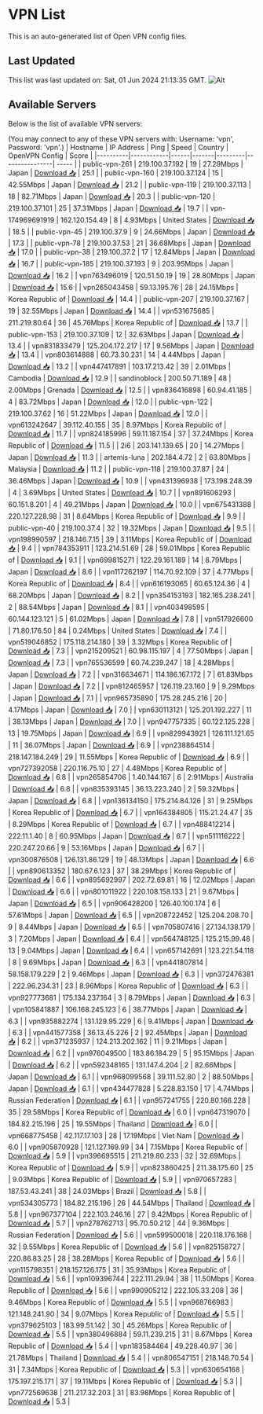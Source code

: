 # VPN List

This is an auto-generated list of Open VPN config files.

## Last Updated

This list was last updated on: Sat, 01 Jun 2024 21:13:35 GMT.
![Alt](https://repobeats.axiom.co/api/embed/186b98318ef1479477931607c1ad7d823f12451f.svg "Repobeats analytics image")

## Available Servers

Below is the list of available VPN servers:

(You may connect to any of these VPN servers with: Username: 'vpn', Password: 'vpn'.)
| Hostname | IP Address | Ping | Speed | Country | OpenVPN Config | Score |
|----------|------------|------|-------|---------|----------------| ----- |
| public-vpn-261 | 219.100.37.192 | 19 | 27.29Mbps | Japan | [Download 📥](./configs/server_0_JP.ovpn) | 25.1 |
| public-vpn-160 | 219.100.37.124 | 15 | 42.55Mbps | Japan | [Download 📥](./configs/server_1_JP.ovpn) | 21.2 |
| public-vpn-119 | 219.100.37.113 | 18 | 82.71Mbps | Japan | [Download 📥](./configs/server_2_JP.ovpn) | 20.3 |
| public-vpn-120 | 219.100.37.101 | 25 | 37.31Mbps | Japan | [Download 📥](./configs/server_3_JP.ovpn) | 19.7 |
| vpn-174969691919 | 162.120.154.49 | 8 | 4.93Mbps | United States | [Download 📥](./configs/server_4_US.ovpn) | 18.5 |
| public-vpn-45 | 219.100.37.9 | 9 | 24.66Mbps | Japan | [Download 📥](./configs/server_5_JP.ovpn) | 17.3 |
| public-vpn-78 | 219.100.37.53 | 21 | 36.68Mbps | Japan | [Download 📥](./configs/server_6_JP.ovpn) | 17.0 |
| public-vpn-38 | 219.100.37.2 | 17 | 12.84Mbps | Japan | [Download 📥](./configs/server_7_JP.ovpn) | 16.7 |
| public-vpn-185 | 219.100.37.193 | 9 | 203.95Mbps | Japan | [Download 📥](./configs/server_8_JP.ovpn) | 16.2 |
| vpn763496019 | 120.51.50.19 | 19 | 28.80Mbps | Japan | [Download 📥](./configs/server_9_JP.ovpn) | 15.6 |
| vpn265043458 | 59.13.195.76 | 28 | 24.15Mbps | Korea Republic of | [Download 📥](./configs/server_10_KR.ovpn) | 14.4 |
| public-vpn-207 | 219.100.37.167 | 19 | 32.55Mbps | Japan | [Download 📥](./configs/server_11_JP.ovpn) | 14.4 |
| vpn531675685 | 211.219.80.64 | 36 | 45.76Mbps | Korea Republic of | [Download 📥](./configs/server_12_KR.ovpn) | 13.7 |
| public-vpn-153 | 219.100.37.109 | 12 | 32.63Mbps | Japan | [Download 📥](./configs/server_13_JP.ovpn) | 13.4 |
| vpn831833479 | 125.204.172.217 | 17 | 9.56Mbps | Japan | [Download 📥](./configs/server_14_JP.ovpn) | 13.4 |
| vpn803614888 | 60.73.30.231 | 14 | 4.44Mbps | Japan | [Download 📥](./configs/server_15_JP.ovpn) | 13.2 |
| vpn447417891 | 103.17.213.42 | 39 | 2.01Mbps | Cambodia | [Download 📥](./configs/server_16_KH.ovpn) | 12.9 |
| sandinoblock | 200.50.71.189 | 48 | 2.00Mbps | Grenada | [Download 📥](./configs/server_17_GD.ovpn) | 12.5 |
| vpn836416898 | 60.94.41.185 | 4 | 83.72Mbps | Japan | [Download 📥](./configs/server_18_JP.ovpn) | 12.0 |
| public-vpn-122 | 219.100.37.62 | 16 | 51.22Mbps | Japan | [Download 📥](./configs/server_19_JP.ovpn) | 12.0 |
| vpn613242647 | 39.112.40.155 | 35 | 8.97Mbps | Korea Republic of | [Download 📥](./configs/server_20_KR.ovpn) | 11.7 |
| vpn824185996 | 59.11.187.154 | 37 | 37.24Mbps | Korea Republic of | [Download 📥](./configs/server_21_KR.ovpn) | 11.5 |
| 2i6 | 203.141.139.65 | 20 | 14.27Mbps | Japan | [Download 📥](./configs/server_22_JP.ovpn) | 11.3 |
| artemis-luna | 202.184.4.72 | 2 | 63.80Mbps | Malaysia | [Download 📥](./configs/server_23_MY.ovpn) | 11.2 |
| public-vpn-118 | 219.100.37.87 | 24 | 36.46Mbps | Japan | [Download 📥](./configs/server_24_JP.ovpn) | 10.9 |
| vpn431396938 | 173.198.248.39 | 4 | 3.69Mbps | United States | [Download 📥](./configs/server_25_US.ovpn) | 10.7 |
| vpn891606293 | 60.151.8.201 | 4 | 49.21Mbps | Japan | [Download 📥](./configs/server_26_JP.ovpn) | 10.0 |
| vpn675431388 | 220.127.228.98 | 31 | 8.64Mbps | Korea Republic of | [Download 📥](./configs/server_27_KR.ovpn) | 9.9 |
| public-vpn-40 | 219.100.37.4 | 32 | 19.32Mbps | Japan | [Download 📥](./configs/server_28_JP.ovpn) | 9.5 |
| vpn198990597 | 218.146.7.15 | 39 | 3.11Mbps | Korea Republic of | [Download 📥](./configs/server_29_KR.ovpn) | 9.4 |
| vpn784353911 | 123.214.51.69 | 28 | 59.01Mbps | Korea Republic of | [Download 📥](./configs/server_30_KR.ovpn) | 9.1 |
| vpn699815271 | 122.29.161.189 | 14 | 8.79Mbps | Japan | [Download 📥](./configs/server_31_JP.ovpn) | 8.6 |
| vpn117262197 | 114.70.92.109 | 37 | 4.77Mbps | Korea Republic of | [Download 📥](./configs/server_32_KR.ovpn) | 8.4 |
| vpn616193065 | 60.65.124.36 | 4 | 68.20Mbps | Japan | [Download 📥](./configs/server_33_JP.ovpn) | 8.2 |
| vpn354153193 | 182.165.238.241 | 2 | 88.54Mbps | Japan | [Download 📥](./configs/server_34_JP.ovpn) | 8.1 |
| vpn403498595 | 60.144.123.121 | 5 | 61.02Mbps | Japan | [Download 📥](./configs/server_35_JP.ovpn) | 7.8 |
| vpn517926600 | 71.80.176.50 | 84 | 0.24Mbps | United States | [Download 📥](./configs/server_36_US.ovpn) | 7.4 |
| vpn519046852 | 175.118.214.180 | 39 | 3.32Mbps | Korea Republic of | [Download 📥](./configs/server_37_KR.ovpn) | 7.3 |
| vpn215209521 | 60.98.115.197 | 4 | 77.50Mbps | Japan | [Download 📥](./configs/server_38_JP.ovpn) | 7.3 |
| vpn765536599 | 60.74.239.247 | 18 | 4.28Mbps | Japan | [Download 📥](./configs/server_39_JP.ovpn) | 7.2 |
| vpn316634671 | 114.186.167.172 | 7 | 61.83Mbps | Japan | [Download 📥](./configs/server_40_JP.ovpn) | 7.2 |
| vpn812465957 | 126.119.23.160 | 9 | 9.29Mbps | Japan | [Download 📥](./configs/server_41_JP.ovpn) | 7.1 |
| vpn965735890 | 175.28.245.216 | 20 | 4.17Mbps | Japan | [Download 📥](./configs/server_42_JP.ovpn) | 7.0 |
| vpn630113121 | 125.201.192.227 | 11 | 38.13Mbps | Japan | [Download 📥](./configs/server_43_JP.ovpn) | 7.0 |
| vpn947757335 | 60.122.125.228 | 13 | 19.75Mbps | Japan | [Download 📥](./configs/server_44_JP.ovpn) | 6.9 |
| vpn829943921 | 126.111.121.65 | 11 | 36.07Mbps | Japan | [Download 📥](./configs/server_45_JP.ovpn) | 6.9 |
| vpn238864514 | 218.147.184.249 | 29 | 11.55Mbps | Korea Republic of | [Download 📥](./configs/server_46_KR.ovpn) | 6.9 |
| vpn727392058 | 220.116.75.10 | 27 | 4.48Mbps | Korea Republic of | [Download 📥](./configs/server_47_KR.ovpn) | 6.8 |
| vpn265854706 | 1.40.144.167 | 6 | 2.91Mbps | Australia | [Download 📥](./configs/server_48_AU.ovpn) | 6.8 |
| vpn835393145 | 36.13.223.240 | 2 | 59.32Mbps | Japan | [Download 📥](./configs/server_49_JP.ovpn) | 6.8 |
| vpn136134150 | 175.214.84.126 | 31 | 9.25Mbps | Korea Republic of | [Download 📥](./configs/server_50_KR.ovpn) | 6.7 |
| vpn164384805 | 115.21.24.47 | 35 | 8.29Mbps | Korea Republic of | [Download 📥](./configs/server_51_KR.ovpn) | 6.7 |
| vpn488412214 | 222.11.1.40 | 8 | 60.95Mbps | Japan | [Download 📥](./configs/server_52_JP.ovpn) | 6.7 |
| vpn511116222 | 220.247.20.66 | 9 | 53.16Mbps | Japan | [Download 📥](./configs/server_53_JP.ovpn) | 6.7 |
| vpn300876508 | 126.131.86.129 | 19 | 48.13Mbps | Japan | [Download 📥](./configs/server_54_JP.ovpn) | 6.6 |
| vpn890613352 | 180.67.6.123 | 37 | 38.29Mbps | Korea Republic of | [Download 📥](./configs/server_55_KR.ovpn) | 6.6 |
| vpn895692997 | 202.72.69.81 | 16 | 12.02Mbps | Japan | [Download 📥](./configs/server_56_JP.ovpn) | 6.6 |
| vpn801011922 | 220.108.158.133 | 21 | 9.67Mbps | Japan | [Download 📥](./configs/server_57_JP.ovpn) | 6.5 |
| vpn906428200 | 126.40.100.174 | 6 | 57.61Mbps | Japan | [Download 📥](./configs/server_58_JP.ovpn) | 6.5 |
| vpn208722452 | 125.204.208.70 | 9 | 8.44Mbps | Japan | [Download 📥](./configs/server_59_JP.ovpn) | 6.5 |
| vpn705807416 | 27.134.138.179 | 3 | 7.20Mbps | Japan | [Download 📥](./configs/server_60_JP.ovpn) | 6.4 |
| vpn564748125 | 125.215.99.48 | 13 | 9.04Mbps | Japan | [Download 📥](./configs/server_61_JP.ovpn) | 6.4 |
| vpn657142691 | 123.221.54.118 | 8 | 9.69Mbps | Japan | [Download 📥](./configs/server_62_JP.ovpn) | 6.3 |
| vpn441807814 | 58.158.179.229 | 2 | 9.46Mbps | Japan | [Download 📥](./configs/server_63_JP.ovpn) | 6.3 |
| vpn372476381 | 222.96.234.31 | 23 | 8.96Mbps | Korea Republic of | [Download 📥](./configs/server_64_KR.ovpn) | 6.3 |
| vpn927773681 | 175.134.237.164 | 3 | 8.79Mbps | Japan | [Download 📥](./configs/server_65_JP.ovpn) | 6.3 |
| vpn105841887 | 106.168.245.123 | 6 | 38.77Mbps | Japan | [Download 📥](./configs/server_66_JP.ovpn) | 6.3 |
| vpn935882274 | 131.129.95.229 | 6 | 9.41Mbps | Japan | [Download 📥](./configs/server_67_JP.ovpn) | 6.3 |
| vpn441577358 | 36.13.45.226 | 2 | 92.45Mbps | Japan | [Download 📥](./configs/server_68_JP.ovpn) | 6.2 |
| vpn371235937 | 124.213.202.162 | 11 | 9.21Mbps | Japan | [Download 📥](./configs/server_69_JP.ovpn) | 6.2 |
| vpn976049500 | 183.86.184.29 | 5 | 95.15Mbps | Japan | [Download 📥](./configs/server_70_JP.ovpn) | 6.2 |
| vpn592348165 | 131.147.4.204 | 2 | 82.66Mbps | Japan | [Download 📥](./configs/server_71_JP.ovpn) | 6.1 |
| vpn968099568 | 39.111.52.80 | 2 | 88.50Mbps | Japan | [Download 📥](./configs/server_72_JP.ovpn) | 6.1 |
| vpn434477828 | 5.228.83.150 | 17 | 4.74Mbps | Russian Federation | [Download 📥](./configs/server_73_RU.ovpn) | 6.1 |
| vpn957241755 | 220.80.166.228 | 35 | 29.58Mbps | Korea Republic of | [Download 📥](./configs/server_74_KR.ovpn) | 6.0 |
| vpn647319070 | 184.82.215.196 | 25 | 19.55Mbps | Thailand | [Download 📥](./configs/server_75_TH.ovpn) | 6.0 |
| vpn668775458 | 42.117.17.103 | 28 | 17.19Mbps | Viet Nam | [Download 📥](./configs/server_76_VN.ovpn) | 6.0 |
| vpn905870928 | 121.127.169.99 | 34 | 7.15Mbps | Korea Republic of | [Download 📥](./configs/server_77_KR.ovpn) | 5.9 |
| vpn396695515 | 211.219.80.233 | 32 | 32.69Mbps | Korea Republic of | [Download 📥](./configs/server_78_KR.ovpn) | 5.9 |
| vpn823860425 | 211.38.175.60 | 25 | 9.03Mbps | Korea Republic of | [Download 📥](./configs/server_79_KR.ovpn) | 5.9 |
| vpn970657283 | 187.53.43.241 | 38 | 24.03Mbps | Brazil | [Download 📥](./configs/server_80_BR.ovpn) | 5.8 |
| vpn534305773 | 184.82.215.196 | 26 | 44.54Mbps | Thailand | [Download 📥](./configs/server_81_TH.ovpn) | 5.8 |
| vpn967377104 | 222.103.246.16 | 27 | 9.42Mbps | Korea Republic of | [Download 📥](./configs/server_82_KR.ovpn) | 5.7 |
| vpn278762713 | 95.70.50.212 | 44 | 9.36Mbps | Russian Federation | [Download 📥](./configs/server_83_RU.ovpn) | 5.6 |
| vpn599500018 | 220.118.176.168 | 32 | 9.55Mbps | Korea Republic of | [Download 📥](./configs/server_84_KR.ovpn) | 5.6 |
| vpn825158727 | 220.86.83.25 | 28 | 38.28Mbps | Korea Republic of | [Download 📥](./configs/server_85_KR.ovpn) | 5.6 |
| vpn115798351 | 218.157.126.175 | 31 | 35.93Mbps | Korea Republic of | [Download 📥](./configs/server_86_KR.ovpn) | 5.6 |
| vpn109396744 | 222.111.29.94 | 38 | 11.50Mbps | Korea Republic of | [Download 📥](./configs/server_87_KR.ovpn) | 5.6 |
| vpn990905212 | 222.105.33.208 | 36 | 9.46Mbps | Korea Republic of | [Download 📥](./configs/server_88_KR.ovpn) | 5.5 |
| vpn968766983 | 121.148.241.90 | 34 | 9.07Mbps | Korea Republic of | [Download 📥](./configs/server_89_KR.ovpn) | 5.5 |
| vpn379625103 | 183.99.51.142 | 30 | 45.26Mbps | Korea Republic of | [Download 📥](./configs/server_90_KR.ovpn) | 5.5 |
| vpn380496884 | 59.11.239.215 | 31 | 8.67Mbps | Korea Republic of | [Download 📥](./configs/server_91_KR.ovpn) | 5.4 |
| vpn183584464 | 49.228.40.97 | 36 | 21.78Mbps | Thailand | [Download 📥](./configs/server_92_TH.ovpn) | 5.4 |
| vpn806547151 | 218.148.70.54 | 31 | 7.34Mbps | Korea Republic of | [Download 📥](./configs/server_93_KR.ovpn) | 5.3 |
| vpn630654168 | 175.197.215.171 | 37 | 19.11Mbps | Korea Republic of | [Download 📥](./configs/server_94_KR.ovpn) | 5.3 |
| vpn772569638 | 211.217.32.203 | 31 | 83.98Mbps | Korea Republic of | [Download 📥](./configs/server_95_KR.ovpn) | 5.3 |
